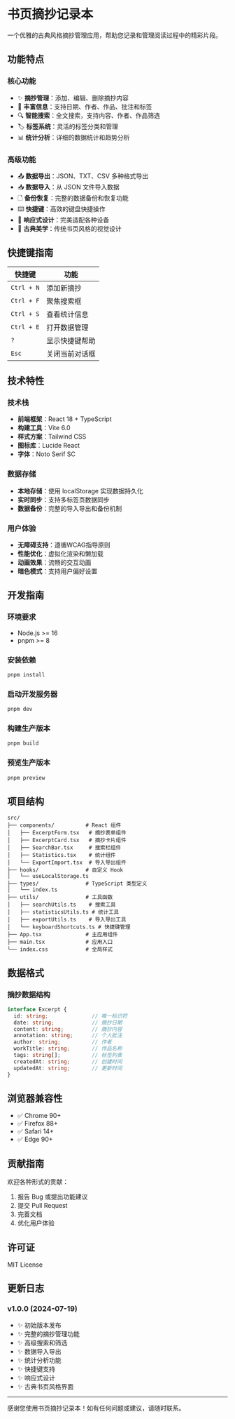# 书页摘抄记录本

一个优雅的古典风格摘抄管理应用，帮助您记录和管理阅读过程中的精彩片段。

## 功能特点

### 核心功能
- ✨ **摘抄管理**：添加、编辑、删除摘抄内容
- 📝 **丰富信息**：支持日期、作者、作品、批注和标签
- 🔍 **智能搜索**：全文搜索，支持内容、作者、作品筛选
- 🏷️ **标签系统**：灵活的标签分类和管理
- 📊 **统计分析**：详细的数据统计和趋势分析

### 高级功能
- 📤 **数据导出**：JSON、TXT、CSV 多种格式导出
- 📥 **数据导入**：从 JSON 文件导入数据
- 🗋 **备份恢复**：完整的数据备份和恢复功能
- ⌨️ **快捷键**：高效的键盘快捷操作
- 📱 **响应式设计**：完美适配各种设备
- 🎨 **古典美学**：传统书页风格的视觉设计

## 快捷键指南

| 快捷键 | 功能 |
|---------|------|
| `Ctrl + N` | 添加新摘抄 |
| `Ctrl + F` | 聚焦搜索框 |
| `Ctrl + S` | 查看统计信息 |
| `Ctrl + E` | 打开数据管理 |
| `?` | 显示快捷键帮助 |
| `Esc` | 关闭当前对话框 |

## 技术特性

### 技术栈
- **前端框架**：React 18 + TypeScript
- **构建工具**：Vite 6.0
- **样式方案**：Tailwind CSS
- **图标库**：Lucide React
- **字体**：Noto Serif SC

### 数据存储
- **本地存储**：使用 localStorage 实现数据持久化
- **实时同步**：支持多标签页数据同步
- **数据备份**：完整的导入导出和备份机制

### 用户体验
- **无障碍支持**：遵循WCAG指导原则
- **性能优化**：虚拟化渲染和懒加载
- **动画效果**：流畅的交互动画
- **暗色模式**：支持用户偏好设置

## 开发指南

### 环境要求
- Node.js >= 16
- pnpm >= 8

### 安装依赖
```bash
pnpm install
```

### 启动开发服务器
```bash
pnpm dev
```

### 构建生产版本
```bash
pnpm build
```

### 预览生产版本
```bash
pnpm preview
```

## 项目结构

```
src/
├── components/          # React 组件
│   ├── ExcerptForm.tsx   # 摘抄表单组件
│   ├── ExcerptCard.tsx   # 摘抄卡片组件
│   ├── SearchBar.tsx     # 搜索栏组件
│   ├── Statistics.tsx    # 统计组件
│   └── ExportImport.tsx  # 导入导出组件
├── hooks/               # 自定义 Hook
│   └── useLocalStorage.ts
├── types/               # TypeScript 类型定义
│   └── index.ts
├── utils/               # 工具函数
│   ├── searchUtils.ts    # 搜索工具
│   ├── statisticsUtils.ts # 统计工具
│   ├── exportUtils.ts    # 导入导出工具
│   └── keyboardShortcuts.ts # 快捷键管理
├── App.tsx              # 主应用组件
├── main.tsx             # 应用入口
└── index.css            # 全局样式
```

## 数据格式

### 摘抄数据结构
```typescript
interface Excerpt {
  id: string;              // 唯一标识符
  date: string;            // 摘抄日期
  content: string;         // 摘抄内容
  annotation: string;      // 个人批注
  author: string;          // 作者
  workTitle: string;       // 作品名称
  tags: string[];          // 标签列表
  createdAt: string;       // 创建时间
  updatedAt: string;       // 更新时间
}
```

## 浏览器兼容性

- ✅ Chrome 90+
- ✅ Firefox 88+
- ✅ Safari 14+
- ✅ Edge 90+

## 贡献指南

欢迎各种形式的贡献：

1. 报告 Bug 或提出功能建议
2. 提交 Pull Request
3. 完善文档
4. 优化用户体验

## 许可证

MIT License

## 更新日志

### v1.0.0 (2024-07-19)
- ✨ 初始版本发布
- ✨ 完整的摘抄管理功能
- ✨ 高级搜索和筛选
- ✨ 数据导入导出
- ✨ 统计分析功能
- ✨ 快捷键支持
- ✨ 响应式设计
- ✨ 古典书页风格界面

---

感谢您使用书页摘抄记录本！如有任何问题或建议，请随时联系。